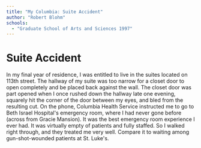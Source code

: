 ```yaml
---
title: "My Columbia: Suite Accident"
author: "Robert Blohm"
schools:
  - "Graduate School of Arts and Sciences 1997"
---
```


# Suite Accident

In my final year of residence, I was entitled to live in the suites located on 113th street. The hallway of my suite was too narrow for a closet door to open completely and be placed back against the wall. The closet door was part opened when I once rushed down the hallway late one evening, squarely hit the corner of the door between my eyes, and bled from the resulting cut. On the phone, Columbia Health Service instructed me to go to Beth Israel Hospital's emergency room, where I had never gone before (across from Gracie Mansion). It was the best emergency room experience I ever had. It was virtually empty of patients and fully staffed. So I walked right through, and they treated me very well. Compare it to waiting among gun-shot-wounded patients at St. Luke's.
